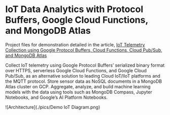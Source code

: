 # IoT Data Analytics with Protocol Buffers, Google Cloud Functions, and MongoDB Atlas
Project files for demonstration detailed in the article, [IoT Telemetry Collection using Google Protocol Buffers, Cloud Functions, Cloud Pub/Sub, and MongoDB Atlas](https://programmaticponderings.com/)

Collect IoT telemetry using Google Protocol Buffers’ serialized binary format over HTTPS, serverless Google Cloud Functions, and Google Cloud Pub/Sub, as an alternative solution to leading Cloud IoT/IIoT platforms and the MQTT protocol. Store sensor data as NoSQL documents in a MongoDB Atlas cluster on GCP. Aggregate, analyze, and build machine learning models with the data using tools such as MongoDB Compass, Jupyter Notebooks, and Google’s AI Platform Notebooks.

![Architecture](./pics/Demo IoT Diagram.png)